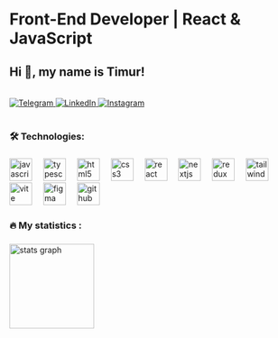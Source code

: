 
<div align="start">
  <h1> Front-End Developer | React & JavaScript</h1>
  <h2>Hi 👋, my name is Timur!</h2>
  

  <br/>

  <div>
    <a href="https://t.me/NKernel" target="_blank">
      <img src="https://img.shields.io/badge/Telegram-2CA5E0?style=for-the-badge&logo=telegram&logoColor=white" alt="Telegram" />
    </a>
    <a href="https://www.linkedin.com/in/azamat-uzakov-6b4188348/" target="_blank">
      <img src="https://img.shields.io/badge/LinkedIn-0A66C2?style=for-the-badge&logo=linkedin&logoColor=white" alt="LinkedIn" />
    </a>
    <a href="https://www.instagram.com/tima_t4011?igsh=czhuaW1lM2NvZ2Vw" target="_blank">
      <img src="https://img.shields.io/badge/Instagram-E4405F?style=for-the-badge&logo=instagram&logoColor=white" alt="Instagram" />
    </a>
  </div>
</div>
<br>


###



###


###

<h3 align="left">🛠 Technologies:</h3>

###

<div align="left">

<!-- Языки программирования -->
<img src="https://cdn.jsdelivr.net/gh/devicons/devicon/icons/javascript/javascript-original.svg" height="40" alt="javascript logo" />
<img width="12" />
<img src="https://cdn.jsdelivr.net/gh/devicons/devicon/icons/typescript/typescript-original.svg" height="40" alt="typescript logo" />
<img width="12" />

<!-- Фронтенд-технологии -->
<img src="https://cdn.jsdelivr.net/gh/devicons/devicon/icons/html5/html5-original.svg" height="40" alt="html5 logo" />
<img width="12" />
<img src="https://cdn.jsdelivr.net/gh/devicons/devicon/icons/css3/css3-original.svg" height="40" alt="css3 logo" />
<img width="12" />

<!-- Фреймворки и библиотеки -->
<img src="https://cdn.jsdelivr.net/gh/devicons/devicon/icons/react/react-original.svg" height="40" alt="react logo" />
<img width="12" />
<img src="https://cdn.jsdelivr.net/gh/devicons/devicon/icons/nextjs/nextjs-original.svg" height="40" alt="nextjs logo" />
<img width="12" />
<img src="https://cdn.jsdelivr.net/gh/devicons/devicon/icons/redux/redux-original.svg" height="40" alt="redux logo" />
<img width="12" />

<!-- Стилизация -->
<img src="https://skillicons.dev/icons?i=tailwind" height="40" alt="tailwindcss logo" />
<img width="12" />

<!-- Сборщики и инструменты -->
<img src="https://skillicons.dev/icons?i=vite" height="40" alt="vite logo" />
<img width="12" />

<!-- UI-библиотеки -->


<!-- Дизайн-инструменты -->
<img src="https://skillicons.dev/icons?i=figma" height="40" alt="figma logo" />
<img width="12" />

<!-- Контроль версий -->
<img src="https://skillicons.dev/icons?i=github" height="40" alt="github logo" />
<img width="12" />


</div>

###
###

<h3 align="left">🔥   My statistics :</h3>

###




###

<div align="left">
<img  src="https://github-readme-stats.vercel.app/api?username=TimurTolibov&show_icons=true&theme=dracula" height="150" alt="stats graph" />


</div>

###

